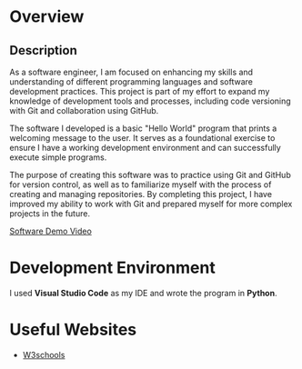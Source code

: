 # Overview

## Description

As a software engineer, I am focused on enhancing my skills and understanding of different programming languages and software development practices. This project is part of my effort to expand my knowledge of development tools and processes, including code versioning with Git and collaboration using GitHub.

The software I developed is a basic "Hello World" program that prints a welcoming message to the user. It serves as a foundational exercise to ensure I have a working development environment and can successfully execute simple programs.

The purpose of creating this software was to practice using Git and GitHub for version control, as well as to familiarize myself with the process of creating and managing repositories. By completing this project, I have improved my ability to work with Git and prepared myself for more complex projects in the future.

[Software Demo Video](https://youtu.be/_3K4GNXdnbs)

# Development Environment

I used **Visual Studio Code** as my IDE and wrote the program in **Python**.


# Useful Websites

* [W3schools](https://www.w3schools.com/python/)

